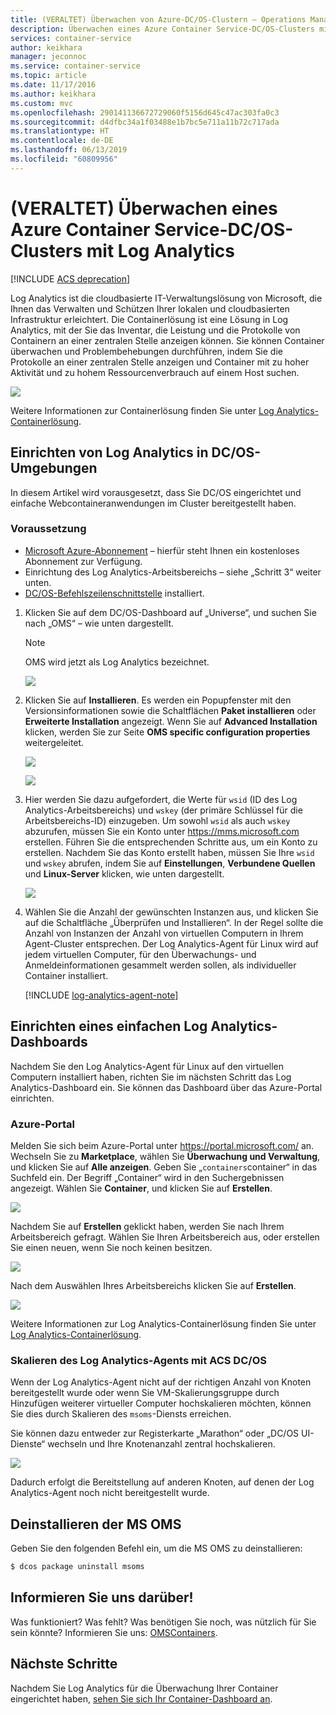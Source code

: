 ```yaml
---
title: (VERALTET) Überwachen von Azure-DC/OS-Clustern – Operations Management
description: Überwachen eines Azure Container Service-DC/OS-Clusters mit Log Analytics.
services: container-service
author: keikhara
manager: jeconnoc
ms.service: container-service
ms.topic: article
ms.date: 11/17/2016
ms.author: keikhara
ms.custom: mvc
ms.openlocfilehash: 290141136672729060f5156d645c47ac303fa0c3
ms.sourcegitcommit: d4dfbc34a1f03488e1b7bc5e711a11b72c717ada
ms.translationtype: HT
ms.contentlocale: de-DE
ms.lasthandoff: 06/13/2019
ms.locfileid: "60809956"
---
```

# <a name="deprecated-monitor-an-azure-container-service-dcos-cluster-with-log-analytics"></a>(VERALTET) Überwachen eines Azure Container Service-DC/OS-Clusters mit Log Analytics

[!INCLUDE [ACS deprecation](../../../includes/container-service-deprecation.md)]

Log Analytics ist die cloudbasierte IT-Verwaltungslösung von Microsoft, die Ihnen das Verwalten und Schützen Ihrer lokalen und cloudbasierten Infrastruktur erleichtert. Die Containerlösung ist eine Lösung in Log Analytics, mit der Sie das Inventar, die Leistung und die Protokolle von Containern an einer zentralen Stelle anzeigen können. Sie können Container überwachen und Problembehebungen durchführen, indem Sie die Protokolle an einer zentralen Stelle anzeigen und Container mit zu hoher Aktivität und zu hohem Ressourcenverbrauch auf einem Host suchen.

![](media/container-service-monitoring-oms/image1.png)

Weitere Informationen zur Containerlösung finden Sie unter [Log Analytics-Containerlösung](../../azure-monitor/insights/containers.md).

## <a name="setting-up-log-analytics-from-the-dcos-universe"></a>Einrichten von Log Analytics in DC/OS-Umgebungen


In diesem Artikel wird vorausgesetzt, dass Sie DC/OS eingerichtet und einfache Webcontaineranwendungen im Cluster bereitgestellt haben.

### <a name="pre-requisite"></a>Voraussetzung
- [Microsoft Azure-Abonnement](https://azure.microsoft.com/free/) – hierfür steht Ihnen ein kostenloses Abonnement zur Verfügung.  
- Einrichtung des Log Analytics-Arbeitsbereichs – siehe „Schritt 3“ weiter unten.
- [DC/OS-Befehlszeilenschnittstelle](https://docs.mesosphere.com/1.12/cli) installiert.

1. Klicken Sie auf dem DC/OS-Dashboard auf „Universe“, und suchen Sie nach „OMS“ – wie unten dargestellt.

   >[!NOTE]
   >OMS wird jetzt als Log Analytics bezeichnet.

   ![](media/container-service-monitoring-oms/image2.png)

2. Klicken Sie auf **Installieren**. Es werden ein Popupfenster mit den Versionsinformationen sowie die Schaltflächen **Paket installieren** oder **Erweiterte Installation** angezeigt. Wenn Sie auf **Advanced Installation** klicken, werden Sie zur Seite **OMS specific configuration properties** weitergeleitet.

   ![](media/container-service-monitoring-oms/image3.png)

   ![](media/container-service-monitoring-oms/image4.png)

3. Hier werden Sie dazu aufgefordert, die Werte für `wsid` (ID des Log Analytics-Arbeitsbereichs) und `wskey` (der primäre Schlüssel für die Arbeitsbereichs-ID) einzugeben. Um sowohl `wsid` als auch `wskey` abzurufen, müssen Sie ein Konto unter <https://mms.microsoft.com> erstellen.
   Führen Sie die entsprechenden Schritte aus, um ein Konto zu erstellen. Nachdem Sie das Konto erstellt haben, müssen Sie Ihre `wsid` und `wskey` abrufen, indem Sie auf **Einstellungen**, **Verbundene Quellen** und **Linux-Server** klicken, wie unten dargestellt.

   ![](media/container-service-monitoring-oms/image5.png)

4. Wählen Sie die Anzahl der gewünschten Instanzen aus, und klicken Sie auf die Schaltfläche „Überprüfen und Installieren“. In der Regel sollte die Anzahl von Instanzen der Anzahl von virtuellen Computern in Ihrem Agent-Cluster entsprechen. Der Log Analytics-Agent für Linux wird auf jedem virtuellen Computer, für den Überwachungs- und Anmeldeinformationen gesammelt werden sollen, als individueller Container installiert.

   [!INCLUDE [log-analytics-agent-note](../../../includes/log-analytics-agent-note.md)] 

## <a name="setting-up-a-simple-log-analytics-dashboard"></a>Einrichten eines einfachen Log Analytics-Dashboards

Nachdem Sie den Log Analytics-Agent für Linux auf den virtuellen Computern installiert haben, richten Sie im nächsten Schritt das Log Analytics-Dashboard ein. Sie können das Dashboard über das Azure-Portal einrichten.

### <a name="azure-portal"></a>Azure-Portal 

Melden Sie sich beim Azure-Portal unter <https://portal.microsoft.com/> an. Wechseln Sie zu **Marketplace**, wählen Sie **Überwachung und Verwaltung**, und klicken Sie auf **Alle anzeigen**. Geben Sie „`containers`container“ in das Suchfeld ein. Der Begriff „Container“ wird in den Suchergebnissen angezeigt. Wählen Sie **Container**, und klicken Sie auf **Erstellen**.

![](media/container-service-monitoring-oms/image9.png)

Nachdem Sie auf **Erstellen** geklickt haben, werden Sie nach Ihrem Arbeitsbereich gefragt. Wählen Sie Ihren Arbeitsbereich aus, oder erstellen Sie einen neuen, wenn Sie noch keinen besitzen.

![](media/container-service-monitoring-oms/image10.PNG)

Nach dem Auswählen Ihres Arbeitsbereichs klicken Sie auf **Erstellen**.

![](media/container-service-monitoring-oms/image11.png)

Weitere Informationen zur Log Analytics-Containerlösung finden Sie unter [Log Analytics-Containerlösung](../../azure-monitor/insights/containers.md).

### <a name="how-to-scale-log-analytics-agent-with-acs-dcos"></a>Skalieren des Log Analytics-Agents mit ACS DC/OS 

Wenn der Log Analytics-Agent nicht auf der richtigen Anzahl von Knoten bereitgestellt wurde oder wenn Sie VM-Skalierungsgruppe durch Hinzufügen weiterer virtueller Computer hochskalieren möchten, können Sie dies durch Skalieren des `msoms`-Diensts erreichen.

Sie können dazu entweder zur Registerkarte „Marathon“ oder „DC/OS UI-Dienste“ wechseln und Ihre Knotenanzahl zentral hochskalieren.

![](media/container-service-monitoring-oms/image12.PNG)

Dadurch erfolgt die Bereitstellung auf anderen Knoten, auf denen der Log Analytics-Agent noch nicht bereitgestellt wurde.

## <a name="uninstall-ms-oms"></a>Deinstallieren der MS OMS

Geben Sie den folgenden Befehl ein, um die MS OMS zu deinstallieren:

```bash
$ dcos package uninstall msoms
```

## <a name="let-us-know"></a>Informieren Sie uns darüber!
Was funktioniert? Was fehlt? Was benötigen Sie noch, was nützlich für Sie sein könnte? Informieren Sie uns: <a href="mailto:OMSContainers@microsoft.com">OMSContainers</a>.

## <a name="next-steps"></a>Nächste Schritte

 Nachdem Sie Log Analytics für die Überwachung Ihrer Container eingerichtet haben, [sehen Sie sich Ihr Container-Dashboard an](../../azure-monitor/insights/containers.md).
